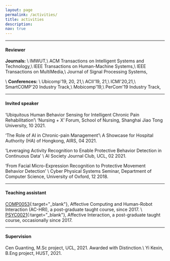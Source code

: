 ```yaml
---
layout: page
permalink: /activities/
title: activities
description:
nav: true
---
```

---

#### Reviewer
**Journals:**
\\
IMWUT,\\
ACM Transactions on Intelligent Systems and Technology,\\
IEEE Transactions on Human-Machine Systems,\\
IEEE Transactions on MultiMedia,\\
Journal of Signal Processing Systems,

\\
**Conferences:**
\\
Ubicomp'19, 20, 21,\\
ACII'19, 21,\\
ICMI'20,21,\\
SmartCOMP'20 Industry Track,\\
Mobicomp'19,\\
PerCom'19 Industry Track,

---

#### Invited speaker
‘Ubiquitous Human Behavior Sensing for Intelligent Chronic Pain Rehabilitation’\\
‘Nursing + X’ Forum, School of Nursing, Shanghai Jiao Tong University, 10 2021.

‘The Role of AI in Chronic-pain Management’\\
A Showcase for Hospital Authority (HA) of Hongkong, AIRS, 04 2021.

‘Leveraging Activity Recognition to Enable Protective Behavior Detection in Continuous Data’ \\
AI Society Journal Club, UCL, 02 2021.

‘From Facial Micro-Expression Recognition to Protective Movement Behavior Detection’ \\
Cyber Physical Systems Seminar, Department of Computer Science, University of Oxford, 12 2018.

---

#### Teaching assistant
[COMP0053](https://www.ucl.ac.uk/module-catalogue/modules/affective-computing-and-human-robot-interaction/COMP0053){:target="\_blank"}, Affective Computing and Human-Robot Interaction (AC-HRI), a post-graduate taught course, since 2017.
\\
[PSYC0021](https://www.ucl.ac.uk/module-catalogue/modules/affective-interaction/PSYC0021){:target="\_blank"}, Affective Interaction, a post-graduate taught course, occasionally since 2017.

---

#### Supervision
Cen Guanting, M.Sc project, UCL, 2021. Awarded with Distinction.\\
Yi Kexin, B.Eng project, HUST, 2021.
